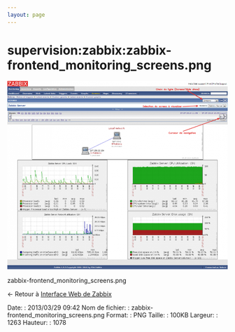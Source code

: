 ```yaml
---
layout: page
---
```


supervision:zabbix:zabbix-frontend\_monitoring\_screens.png
===========================================================

[![zabbix-frontend\_monitoring\_screens.png](../../../assets/media/supervision/zabbix/zabbix-frontend_monitoring_screens.png@cache=&w=900&h=768 "zabbix-frontend_monitoring_screens.png")](../../../assets/media/supervision/zabbix/zabbix-frontend_monitoring_screens.png@cache= "Afficher le fichier original")

zabbix-frontend\_monitoring\_screens.png

← Retour à [Interface Web de
Zabbix](../../../zabbix/zabbix-interface.html "zabbix:zabbix-interface")

Date:
:   2013/03/29 09:42
Nom de fichier:
:   zabbix-frontend\_monitoring\_screens.png
Format:
:   PNG
Taille:
:   100KB
Largeur:
:   1263
Hauteur:
:   1078

